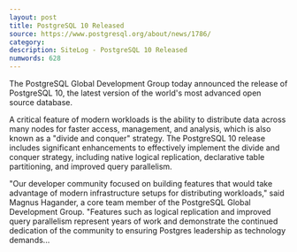```yaml
---
layout: post
title: PostgreSQL 10 Released
source: https://www.postgresql.org/about/news/1786/
category: 
description: SiteLog - PostgreSQL 10 Released
numwords: 628
---
```


The PostgreSQL Global Development Group today announced the release of PostgreSQL 10, the latest version of the world's most advanced open source database.

A critical feature of modern workloads is the ability to distribute data across many nodes for faster access, management, and analysis, which is also known as a "divide and conquer" strategy. The PostgreSQL 10 release includes significant enhancements to effectively implement the divide and conquer strategy, including native logical replication, declarative table partitioning, and improved query parallelism.

"Our developer community focused on building features that would take advantage of modern infrastructure setups for distributing workloads," said Magnus Hagander, a core team member of the PostgreSQL Global Development Group. "Features such as logical replication and improved query parallelism represent years of work and demonstrate the continued dedication of the community to ensuring Postgres leadership as technology demands...

<!--description-->